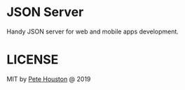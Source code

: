 # JSON Server

Handy JSON server for web and mobile apps development.


# LICENSE

MIT by [Pete Houston](https://petehouston.com) @ 2019